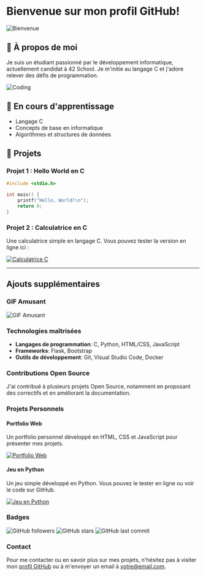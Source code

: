 # Bienvenue sur mon profil GitHub!

![Bienvenue](https://media.giphy.com/media/xT9IgzoKnwFNmISR8I/giphy.gif)

## 👋 À propos de moi

Je suis un étudiant passionné par le développement informatique, actuellement candidat à 42 School. Je m'initie au langage C et j'adore relever des défis de programmation.

![Coding](https://media.giphy.com/media/l4EoMwbqG1VCmAvp6/giphy.gif)

## 🌱 En cours d'apprentissage

- Langage C
- Concepts de base en informatique
- Algorithmes et structures de données

## 🚀 Projets

### Projet 1 : Hello World en C

```c
#include <stdio.h>

int main() {
    printf("Hello, World!\n");
    return 0;
}
```
### Projet 2 : Calculatrice en C

Une calculatrice simple en langage C. Vous pouvez tester la version en ligne ici :

[![Calculatrice C](https://example.com/calculatrice-screenshot.png)](https://votre-utilisateur.github.io/calculatrice)

---

## Ajouts supplémentaires

### GIF Amusant

![GIF Amusant](https://media.giphy.com/media/YOUR-GIF-URL/giphy.gif)

### Technologies maîtrisées

- **Langages de programmation**: C, Python, HTML/CSS, JavaScript
- **Frameworks**: Flask, Bootstrap
- **Outils de développement**: Git, Visual Studio Code, Docker

### Contributions Open Source

J'ai contribué à plusieurs projets Open Source, notamment en proposant des correctifs et en améliorant la documentation.

### Projets Personnels

#### Portfolio Web

Un portfolio personnel développé en HTML, CSS et JavaScript pour présenter mes projets.

[![Portfolio Web](https://example.com/portfolio-screenshot.png)](https://votre-utilisateur.github.io/portfolio)

#### Jeu en Python

Un jeu simple développé en Python. Vous pouvez le tester en ligne ou voir le code sur GitHub.

[![Jeu en Python](https://example.com/jeu-screenshot.png)](https://github.com/votre-utilisateur/jeu-python)

### Badges

![GitHub followers](https://img.shields.io/github/followers/votre-utilisateur?style=social)
![GitHub stars](https://img.shields.io/github/stars/votre-utilisateur/projet?style=social)
![GitHub last commit](https://img.shields.io/github/last-commit/votre-utilisateur/projet)

### Contact

Pour me contacter ou en savoir plus sur mes projets, n'hésitez pas à visiter mon [profil GitHub](https://github.com/votre-utilisateur) ou à m'envoyer un email à votre@email.com.

